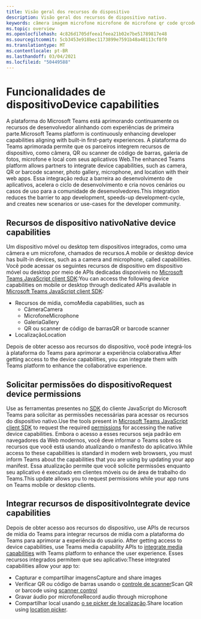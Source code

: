 ```yaml
---
title: Visão geral dos recursos do dispositivo
description: Visão geral dos recursos de dispositivo nativo.
keywords: câmera imagem microfone microfone de microfone qr code qrcode barra de código de barras código de barras de verificação do scanner de localização de mapa de recursos nativos do dispositivo permissões de dispositivo
ms.topic: overview
ms.openlocfilehash: 4c826d1705dfeea1feea21b02e7be51789817e48
ms.sourcegitcommit: 5cb3453e918bec1173899e7591b48a48113cf8f0
ms.translationtype: MT
ms.contentlocale: pt-BR
ms.lasthandoff: 03/04/2021
ms.locfileid: "50449588"
---
```

# <a name="device-capabilities"></a><span data-ttu-id="3a920-104">Funcionalidades de dispositivo</span><span class="sxs-lookup"><span data-stu-id="3a920-104">Device capabilities</span></span> 

<span data-ttu-id="3a920-105">A plataforma do Microsoft Teams está aprimorando continuamente os recursos de desenvolvedor alinhando com experiências de primeira parte.</span><span class="sxs-lookup"><span data-stu-id="3a920-105">Microsoft Teams platform is continuously enhancing developer capabilities aligning with built-in first-party experiences.</span></span> <span data-ttu-id="3a920-106">A plataforma do Teams aprimorada permite que os parceiros integrem recursos de dispositivo, como câmera, QR ou scanner de código de barras, galeria de fotos, microfone e local com seus aplicativos Web.</span><span class="sxs-lookup"><span data-stu-id="3a920-106">The enhanced Teams platform allows partners to integrate device capabilities, such as camera, QR or barcode scanner, photo gallery, microphone, and location with their web apps.</span></span> <span data-ttu-id="3a920-107">Essa integração reduz a barreira ao desenvolvimento de aplicativos, acelera o ciclo de desenvolvimento e cria novos cenários ou casos de uso para a comunidade de desenvolvedores.</span><span class="sxs-lookup"><span data-stu-id="3a920-107">This integration reduces the barrier to app development, speeds-up development-cycle, and creates new scenarios or use-cases for the developer community.</span></span>

## <a name="native-device-capabilities"></a><span data-ttu-id="3a920-108">Recursos de dispositivo nativo</span><span class="sxs-lookup"><span data-stu-id="3a920-108">Native device capabilities</span></span>

<span data-ttu-id="3a920-109">Um dispositivo móvel ou desktop tem dispositivos integrados, como uma câmera e um microfone, chamados de recursos.</span><span class="sxs-lookup"><span data-stu-id="3a920-109">A mobile or desktop device has built-in devices, such as a camera and microphone, called capabilities.</span></span> <span data-ttu-id="3a920-110">Você pode acessar os seguintes recursos de dispositivo em dispositivo móvel ou desktop por meio de APIs dedicadas disponíveis no [Microsoft Teams JavaScript client SDK](/javascript/api/overview/msteams-client?view=msteams-client-js-latest&preserve-view=true):</span><span class="sxs-lookup"><span data-stu-id="3a920-110">You can access the following device capabilities on mobile or desktop through dedicated APIs available in [Microsoft Teams JavaScript client SDK](/javascript/api/overview/msteams-client?view=msteams-client-js-latest&preserve-view=true):</span></span>
* <span data-ttu-id="3a920-111">Recursos de mídia, como</span><span class="sxs-lookup"><span data-stu-id="3a920-111">Media capabilities, such as</span></span>
    * <span data-ttu-id="3a920-112">Câmera</span><span class="sxs-lookup"><span data-stu-id="3a920-112">Camera</span></span>
    * <span data-ttu-id="3a920-113">Microfone</span><span class="sxs-lookup"><span data-stu-id="3a920-113">Microphone</span></span>
    * <span data-ttu-id="3a920-114">Galeria</span><span class="sxs-lookup"><span data-stu-id="3a920-114">Gallery</span></span>
    * <span data-ttu-id="3a920-115">QR ou scanner de código de barras</span><span class="sxs-lookup"><span data-stu-id="3a920-115">QR or barcode scanner</span></span>
* <span data-ttu-id="3a920-116">Localização</span><span class="sxs-lookup"><span data-stu-id="3a920-116">Location</span></span>

<span data-ttu-id="3a920-117">Depois de obter acesso aos recursos do dispositivo, você pode integrá-los à plataforma do Teams para aprimorar a experiência colaborativa.</span><span class="sxs-lookup"><span data-stu-id="3a920-117">After getting access to the device capabilities, you can integrate them with Teams platform to enhance the collaborative experience.</span></span> 

## <a name="request-device-permissions"></a><span data-ttu-id="3a920-118">Solicitar permissões do dispositivo</span><span class="sxs-lookup"><span data-stu-id="3a920-118">Request device permissions</span></span>

<span data-ttu-id="3a920-119">Use as ferramentas presentes no [SDK](/javascript/api/overview/msteams-client?view=msteams-client-js-latest&preserve-view=true) do cliente [](native-device-permissions.md) JavaScript do Microsoft Teams para solicitar as permissões necessárias para acessar os recursos do dispositivo nativo.</span><span class="sxs-lookup"><span data-stu-id="3a920-119">Use the tools present in [Microsoft Teams JavaScript client SDK](/javascript/api/overview/msteams-client?view=msteams-client-js-latest&preserve-view=true) to request the required  [permissions](native-device-permissions.md) for accessing the native device capabilities.</span></span> <span data-ttu-id="3a920-120">Embora o acesso a esses recursos seja padrão em navegadores da Web modernos, você deve informar o Teams sobre os recursos que você está usando atualizando o manifesto do aplicativo.</span><span class="sxs-lookup"><span data-stu-id="3a920-120">While access to these capabilities is standard in modern web browsers, you must inform Teams about the capabilities that you are using by updating your app manifest.</span></span> <span data-ttu-id="3a920-121">Essa atualização permite que você solicite permissões enquanto seu aplicativo é executado em clientes móveis ou de área de trabalho do Teams.</span><span class="sxs-lookup"><span data-stu-id="3a920-121">This update allows you to request permissions while your app runs on Teams mobile or desktop clients.</span></span>
 
 ## <a name="integrate-device-capabilities"></a><span data-ttu-id="3a920-122">Integrar recursos de dispositivo</span><span class="sxs-lookup"><span data-stu-id="3a920-122">Integrate device capabilities</span></span>

<span data-ttu-id="3a920-123">Depois de obter acesso aos recursos do dispositivo, use APIs de recursos de mídia do Teams para integrar recursos de mídia com a plataforma do Teams para aprimorar a experiência do usuário. [](mobile-camera-image-permissions.md)</span><span class="sxs-lookup"><span data-stu-id="3a920-123">After getting access to device capabilities, use Teams media capability APIs to [integrate media capabilities](mobile-camera-image-permissions.md) with Teams platform to enhance the user experience.</span></span> <span data-ttu-id="3a920-124">Esses recursos integrados permitem que seu aplicativo:</span><span class="sxs-lookup"><span data-stu-id="3a920-124">These integrated capabilities allow your app to:</span></span>

* <span data-ttu-id="3a920-125">Capturar e compartilhar imagens</span><span class="sxs-lookup"><span data-stu-id="3a920-125">Capture and share images</span></span>
* <span data-ttu-id="3a920-126">Verificar QR ou código de barras usando o [controle de scanner](qr-barcode-scanner-capability.md)</span><span class="sxs-lookup"><span data-stu-id="3a920-126">Scan QR or barcode using [scanner control](qr-barcode-scanner-capability.md)</span></span>
* <span data-ttu-id="3a920-127">Gravar áudio por microfone</span><span class="sxs-lookup"><span data-stu-id="3a920-127">Record audio through microphone</span></span>
* <span data-ttu-id="3a920-128">Compartilhar local usando [o se picker de localização](location-capability.md).</span><span class="sxs-lookup"><span data-stu-id="3a920-128">Share location using [location picker](location-capability.md).</span></span>

